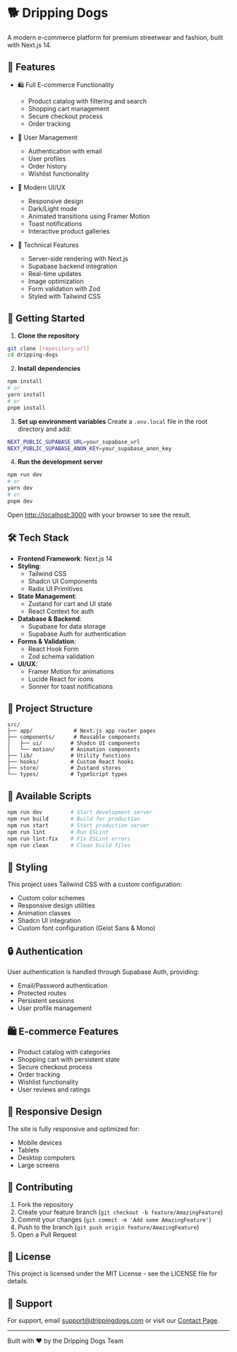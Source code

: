 # 🐕 Dripping Dogs

A modern e-commerce platform for premium streetwear and fashion, built with Next.js 14.

## 🌟 Features

- 🛍️ Full E-commerce Functionality
  - Product catalog with filtering and search
  - Shopping cart management
  - Secure checkout process
  - Order tracking

- 👤 User Management
  - Authentication with email
  - User profiles
  - Order history
  - Wishlist functionality

- 💫 Modern UI/UX
  - Responsive design
  - Dark/Light mode
  - Animated transitions using Framer Motion
  - Toast notifications
  - Interactive product galleries

- 🔧 Technical Features
  - Server-side rendering with Next.js
  - Supabase backend integration
  - Real-time updates
  - Image optimization
  - Form validation with Zod
  - Styled with Tailwind CSS

## 🚀 Getting Started

1. **Clone the repository**
```bash
git clone [repository-url]
cd dripping-dogs
```

2. **Install dependencies**
```bash
npm install
# or
yarn install
# or
pnpm install
```

3. **Set up environment variables**
Create a `.env.local` file in the root directory and add:
```bash
NEXT_PUBLIC_SUPABASE_URL=your_supabase_url
NEXT_PUBLIC_SUPABASE_ANON_KEY=your_supabase_anon_key
```

4. **Run the development server**
```bash
npm run dev
# or
yarn dev
# or
pnpm dev
```

Open [http://localhost:3000](http://localhost:3000) with your browser to see the result.

## 🛠️ Tech Stack

- **Frontend Framework**: Next.js 14
- **Styling**: 
  - Tailwind CSS
  - Shadcn UI Components
  - Radix UI Primitives
- **State Management**: 
  - Zustand for cart and UI state
  - React Context for auth
- **Database & Backend**: 
  - Supabase for data storage
  - Supabase Auth for authentication
- **Forms & Validation**: 
  - React Hook Form
  - Zod schema validation
- **UI/UX**: 
  - Framer Motion for animations
  - Lucide React for icons
  - Sonner for toast notifications

## 📁 Project Structure

```
src/
├── app/             # Next.js app router pages
├── components/      # Reusable components
│   ├── ui/         # Shadcn UI components
│   └── motion/     # Animation components
├── lib/            # Utility functions
├── hooks/          # Custom React hooks
├── store/          # Zustand stores
└── types/          # TypeScript types
```

## 🔧 Available Scripts

```bash
npm run dev         # Start development server
npm run build       # Build for production
npm run start       # Start production server
npm run lint        # Run ESLint
npm run lint:fix    # Fix ESLint errors
npm run clean       # Clean build files
```

## 🎨 Styling

This project uses Tailwind CSS with a custom configuration:

- Custom color schemes
- Responsive design utilities
- Animation classes
- Shadcn UI integration
- Custom font configuration (Geist Sans & Mono)

## 🔒 Authentication

User authentication is handled through Supabase Auth, providing:

- Email/Password authentication
- Protected routes
- Persistent sessions
- User profile management

## 🛍️ E-commerce Features

- Product catalog with categories
- Shopping cart with persistent state
- Secure checkout process
- Order tracking
- Wishlist functionality
- User reviews and ratings

## 📱 Responsive Design

The site is fully responsive and optimized for:
- Mobile devices
- Tablets
- Desktop computers
- Large screens

## 🤝 Contributing

1. Fork the repository
2. Create your feature branch (`git checkout -b feature/AmazingFeature`)
3. Commit your changes (`git commit -m 'Add some AmazingFeature'`)
4. Push to the branch (`git push origin feature/AmazingFeature`)
5. Open a Pull Request

## 📝 License

This project is licensed under the MIT License - see the LICENSE file for details.

## 👥 Support

For support, email support@drippingdogs.com or visit our [Contact Page](https://dripping-dogs.vercel.app/contact).

---

Built with ❤️ by the Dripping Dogs Team
